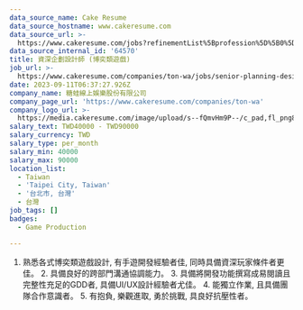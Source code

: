 ```yaml
---
data_source_name: Cake Resume
data_source_hostname: www.cakeresume.com
data_source_url: >-
  https://www.cakeresume.com/jobs?refinementList%5Bprofession%5D%5B0%5D=game-production&range%5Bsalary_range%5D%5Bmin%5D=100000
data_source_internal_id: '64570'
title: 資深企劃設計師 (博奕類遊戲)
job_url: >-
  https://www.cakeresume.com/companies/ton-wa/jobs/senior-planning-designer-gaming-games
date: 2023-09-11T06:37:27.926Z
company_name: 糖蛙線上娛樂股份有限公司
company_page_url: 'https://www.cakeresume.com/companies/ton-wa'
company_logo_url: >-
  https://media.cakeresume.com/image/upload/s--fQmvHm9P--/c_pad,fl_png8,h_200,w_200/v1693882978/pnkp9azuzabb41lhglpg.png
salary_text: TWD40000 - TWD90000
salary_currency: TWD
salary_type: per_month
salary_min: 40000
salary_max: 90000
location_list:
  - Taiwan
  - 'Taipei City, Taiwan'
  - '台北市, 台灣'
  - 台灣
job_tags: []
badges:
  - Game Production

---
```


1. 熟悉各式博奕類遊戲設計, 有手遊開發經驗者佳, 同時具備資深玩家條件者更佳。 2. 具備良好的跨部門溝通協調能力。 3. 具備將開發功能撰寫成易閱讀且完整性充足的GDD者, 具備UI/UX設計經驗者尤佳。 4. 能獨立作業, 且具備團隊合作意識者。 5. 有抱負, 樂觀進取, 勇於挑戰, 具良好抗壓性者。